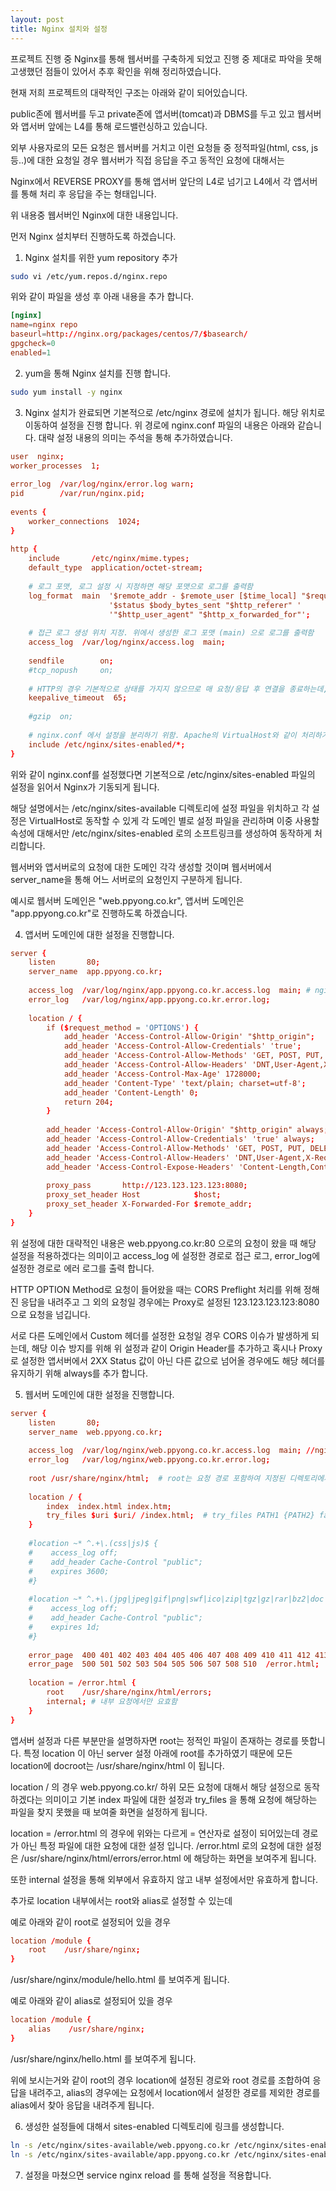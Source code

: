 ```yaml
---
layout: post
title: Nginx 설치와 설정 
---
```


프로젝트 진행 중 Nginx를 통해 웹서버를 구축하게 되었고 진행 중 제대로 파악을 못해 고생했던 점들이 있어서 추후 확인을 위해 정리하였습니다. 

현재 저희 프로젝트의 대략적인 구조는 아래와 같이 되어있습니다. 

public존에 웹서버를 두고 private존에 앱서버(tomcat)과 DBMS를 두고 있고 웹서버와 앱서버 앞에는 L4를 통해 로드밸런싱하고 있습니다. 

외부 사용자로의 모든 요청은 웹서버를 거치고 이런 요청들 중 정적파일(html, css, js등..)에 대한 요청일 경우 웹서버가 직접 응답을 주고 동적인 요청에 대해서는 

Nginx에서 REVERSE PROXY를 통해 앱서버 앞단의 L4로 넘기고 L4에서 각 앱서버를 통해 처리 후 응답을 주는 형태입니다. 

위 내용중 웹서버인 Nginx에 대한 내용입니다. 

먼저 Nginx 설치부터 진행하도록 하겠습니다. 

1. Nginx 설치를 위한 yum repository 추가 
    
```bash
sudo vi /etc/yum.repos.d/nginx.repo
```
위와 같이 파일을 생성 후 아래 내용을 추가 합니다. 

```conf
[nginx]
name=nginx repo
baseurl=http://nginx.org/packages/centos/7/$basearch/
gpgcheck=0
enabled=1
```

2. yum을 통해 Nginx 설치를 진행 합니다. 
    
```bash
sudo yum install -y nginx
```   

3. Nginx 설치가 완료되면 기본적으로 /etc/nginx 경로에 설치가 됩니다. 해당 위치로 이동하여 설정을 진행 합니다. 
위 경로에 nginx.conf 파일의 내용은 아래와 같습니다. 대략 설정 내용의 의미는 주석을 통해 추가하였습니다. 
    
```conf
user  nginx; 
worker_processes  1;
 
error_log  /var/log/nginx/error.log warn;
pid        /var/run/nginx.pid;
  
events {
    worker_connections  1024;
}
 
http {
    include       /etc/nginx/mime.types;
    default_type  application/octet-stream;
 
    # 로그 포맷, 로그 설정 시 지정하면 해당 포맷으로 로그를 출력함 
    log_format  main  '$remote_addr - $remote_user [$time_local] "$request" '
                      '$status $body_bytes_sent "$http_referer" '
                      '"$http_user_agent" "$http_x_forwarded_for"';
 
    # 접근 로그 생성 위치 지정. 위에서 생성한 로그 포맷 (main) 으로 로그를 출력함 
    access_log  /var/log/nginx/access.log  main;
 
    sendfile        on;
    #tcp_nopush     on;
 
    # HTTP의 경우 기본적으로 상태를 가지지 않으므로 매 요청/응답 후 연결을 종료하는데, 바로 종료하지 않고 해당 시간동안 연결을 유지하도록 함
    keepalive_timeout  65;
 
    #gzip  on;
 
    # nginx.conf 에서 설정을 분리하기 위함. Apache의 VirtualHost와 같이 처리하기 위함 
    include /etc/nginx/sites-enabled/*;
}
```

위와 같이 nginx.conf를 설정했다면 기본적으로 /etc/nginx/sites-enabled 파일의 설정을 읽어서 Nginx가 기동되게 됩니다. 

해당 설명에서는 /etc/nginx/sites-available 디렉토리에 설정 파일을 위치하고 각 설정은 VirtualHost로 동작할 수 있게 각 도메인 별로 설정 파일을 관리하며 이중 사용할 속성에 대해서만 /etc/nginx/sites-enabled 로의 소프트링크를 생성하여 동작하게 처리합니다. 

웹서버와 앱서버로의 요청에 대한 도메인 각각 생성할 것이며 웹서버에서 server_name을 통해 어느 서버로의 요청인지 구분하게 됩니다. 

예시로 웹서버 도메인은 "web.ppyong.co.kr", 앱서버 도메인은 "app.ppyong.co.kr"로 진행하도록 하겠습니다. 

4. 앱서버 도메인에 대한 설정을 진행합니다. 

```conf
server {
    listen       80;
    server_name  app.ppyong.co.kr;
 
    access_log  /var/log/nginx/app.ppyong.co.kr.access.log  main; # nginx.conf에 설정한 main 포맷으로 로그를 작성
    error_log   /var/log/nginx/app.ppyong.co.kr.error.log;
 
    location / {
        if ($request_method = 'OPTIONS') {
            add_header 'Access-Control-Allow-Origin' "$http_origin";
            add_header 'Access-Control-Allow-Credentials' 'true';
            add_header 'Access-Control-Allow-Methods' 'GET, POST, PUT, DELETE, OPTIONS';
            add_header 'Access-Control-Allow-Headers' 'DNT,User-Agent,X-Requested-With,If-Modified-Since,Cache-Control,Content-Type,Range';
            add_header 'Access-Control-Max-Age' 1728000;
            add_header 'Content-Type' 'text/plain; charset=utf-8';
            add_header 'Content-Length' 0;
            return 204;
        }
 
        add_header 'Access-Control-Allow-Origin' "$http_origin" always;
        add_header 'Access-Control-Allow-Credentials' 'true' always;
        add_header 'Access-Control-Allow-Methods' 'GET, POST, PUT, DELETE, OPTIONS';
        add_header 'Access-Control-Allow-Headers' 'DNT,User-Agent,X-Requested-With,If-Modified-Since,Cache-Control,Content-Type,Range';
        add_header 'Access-Control-Expose-Headers' 'Content-Length,Content-Range';
 
        proxy_pass       http://123.123.123.123:8080;
        proxy_set_header Host            $host;
        proxy_set_header X-Forwarded-For $remote_addr;
    }
}
```

위 설정에 대한 대략적인 내용은 web.ppyong.co.kr:80 으로의 요청이 왔을 때 해당 설정을 적용하겠다는 의미이고 access_log 에 설정한 경로로 접근 로그, error_log에 설정한 경로로 에러 로그를 출력 합니다. 

HTTP OPTION Method로 요청이 들어왔을 때는 CORS Preflight 처리를 위해 정해진 응답을 내려주고 그 외의 요청일 경우에는 Proxy로 설정된 123.123.123.123:8080 으로 요청을 넘깁니다. 

서로 다른 도메인에서 Custom 헤더를 설정한 요청일 경우 CORS 이슈가 발생하게 되는데, 해당 이슈 방지를 위해 위 설정과 같이 Origin Header를 추가하고 혹시나 Proxy로 설정한 앱서버에서 2XX Status 값이 아닌 다른 값으로 넘어올 경우에도 해당 헤더를 유지하기 위해 always를 추가 합니다. 

5. 웹서버 도메인에 대한 설정을 진행합니다. 

```conf
server {
    listen       80;
    server_name  web.ppyong.co.kr;
 
    access_log  /var/log/nginx/web.ppyong.co.kr.access.log  main; //nginx.conf에 설정한 main 포맷으로 로그를 작성
    error_log   /var/log/nginx/web.ppyong.co.kr.error.log;
 
    root /usr/share/nginx/html;  # root는 요청 경로 포함하여 지정된 디렉토리에서 찾고, alias는 경로는 제외하고 지정된 디렉토리에서 찾음
 
    location / {
        index  index.html index.htm;
        try_files $uri $uri/ /index.html;  # try_files PATH1 {PATH2} fallback 형식으로 매칭 되지 않는 경로에 대해 PATH1, PATH2 순으로 찾고 실패 시 fallfack 경로의 파일을 보여주게 됩니다.
    }
 
    #location ~* ^.+\.(css|js)$ {
    #    access_log off;
    #    add_header Cache-Control "public";
    #    expires 3600;
    #}
 
    #location ~* ^.+\.(jpg|jpeg|gif|png|swf|ico|zip|tgz|gz|rar|bz2|doc|xls|exe|pdf|ppt|txt|tar|mid|midi|wav|bmp|rtf|mov)$ {
    #    access_log off;
    #    add_header Cache-Control "public";
    #    expires 1d;
    #}
 
    error_page  400 401 402 403 404 405 406 407 408 409 410 411 412 413 414 415 416 417 422 423 424 426 /error.html;
    error_page  500 501 502 503 504 505 506 507 508 510  /error.html;
 
    location = /error.html {
        root    /usr/share/nginx/html/errors;
        internal; # 내부 요청에서만 요효함
    }
}
```

앱서버 설정과 다른 부분만을 설명하자면 
root는 정적인 파일이 존재하는 경로를 뜻합니다. 특정 location 이 아닌 server 설정 아래에 root를 추가하였기 때문에 모든 location에 docroot는 /usr/share/nginx/html 이 됩니다. 

location / 의 경우 web.ppyong.co.kr/ 하위 모든 요청에 대해서 해당 설정으로 동작하겠다는 의미이고 기본 index 파일에 대한 설정과 try_files 을 통해 요청에 해당하는 파일을 찾지 못했을 때 보여줄 화면을 설정하게 됩니다. 

location = /error.html 의 경우에 위와는 다르게 = 연산자로 설정이 되어있는데 경로가 아닌 특정 파일에 대한 요청에 대한 설정 입니다. /error.html 로의 요청에 대한 설정은 /usr/share/nginx/html/errors/error.html 에 해당하는 화면을 보여주게 됩니다. 

또한 internal 설정을 통해 외부에서 유효하지 않고 내부 설정에서만 유효하게 합니다. 

추가로 location 내부에서는 root와 alias로 설정할 수 있는데 

예로 아래와 같이 root로 설정되어 있을 경우 

```conf
location /module {
    root    /usr/share/nginx;
}
```
/usr/share/nginx/module/hello.html 를 보여주게 됩니다. 

예로 아래와 같이 alias로 설정되어 있을 경우 

```conf
location /module {
    alias    /usr/share/nginx;
}
```
/usr/share/nginx/hello.html 를 보여주게 됩니다. 

위에 보시는거와 같이 root의 경우 location에 설정된 경로와 root 경로를 조합하여 응답을 내려주고, alias의 경우에는 요청에서 location에서 설정한 경로를 제외한 경로를 alias에서 찾아 응답을 내려주게 됩니다. 

6. 생성한 설정들에 대해서 sites-enabled 디렉토리에 링크를 생성합니다. 

```bash
ln -s /etc/nginx/sites-available/web.ppyong.co.kr /etc/nginx/sites-enabled/web.ppyong.co.kr
ln -s /etc/nginx/sites-available/app.ppyong.co.kr /etc/nginx/sites-enabled/app.ppyong.co.kr
```

7. 설정을 마쳤으면 service nginx reload 를 통해 설정을 적용합니다. 

